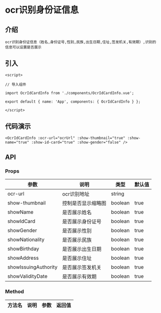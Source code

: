 # ocr识别身份证信息

## 介绍
```
ocr识别身份证信息（姓名,身份证号,性别,民族,出生日期,住址,签发机关,有效期）,识别的信息可以设置是否展示
```

## 引入
```
<script>

// 导入组件

import OcrIdCardInfo from './components/OcrIdCardInfo.vue';

export default { name: 'App', components: { OcrIdCardInfo } };

</script> 
```
## 代码演示
```
<OcrIdCardInfo :ocr-url="ocrUrl" :show-thumbnail="true" :show-name="true" :show-id-card="true" :show-gender="false" />
```
## API 
### Props
| 参数	| 说明	| 类型	| 默认值 | 
| --- | --- | --- | --- |
| ocr-url | ocr识别地址 | string |  |
| show-thumbnail | 控制是否显示缩略图 | boolean |  true |    
|showName            |是否展示姓名     | boolean | true |
|showIdCard          |是否展示身份证号 | boolean | true |
|showGender          |是否展示性别     | boolean | true |
|showNationality     |是否展示民族     | boolean | true |
|showBirthday        |是否展示出生日期 | boolean | true |
|showAddress         |是否展示住址     | boolean | true |
|showIssuingAuthority|是否展示签发机关 | boolean | true |
|showValidityDate    |是否展示有效期   | boolean | true | 
### Method
| 方法名	| 说明	| 参数	| 返回值 | 
| --- | --- | --- | --- |